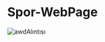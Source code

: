 # Spor-WebPage




![awdAlıntısı](https://user-images.githubusercontent.com/85638028/194057029-3c8197ed-8653-48f3-8ab3-7761ebbc7a03.PNG)
